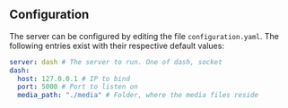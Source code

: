 ## Configuration

The server can be configured by editing the file `configuration.yaml`. The following entries exist with their respective default values:
```yaml
server: dash # The server to run. One of dash, socket 
dash:
  host: 127.0.0.1 # IP to bind
  port: 5000 # Port to listen on
  media_path: "./media" # Folder, where the media files reside
```